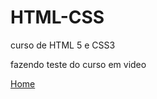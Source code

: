 # HTML-CSS
 curso de HTML 5 e CSS3

 fazendo teste do curso em video


<a href="https://vittorfreitas03.github.io/HTML-CSS/EXECERCICIOS/Desafio Criando Site/android">Home</a>